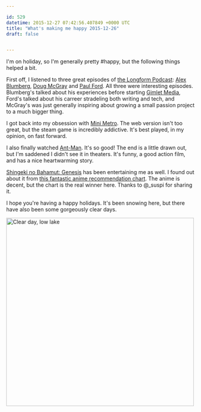 ```yaml
---

id: 529
datetime: 2015-12-27 07:42:56.407849 +0000 UTC
title: "What's making me happy 2015-12-26"
draft: false


---
```


I'm on holiday, so I'm generally pretty #happy, but the following things helped a bit.

First off, I listened to three great episodes of [the Longform Podcast](https://longform.org/podcast): [Alex Blumberg](https://longform.org/posts/longform-podcast-124-alex-blumberg), [Doug McGray](https://longform.org/posts/longform-podcast-173-doug-mcgray) and [Paul Ford](https://longform.org/posts/longform-podcast-5-paul-ford). All three were interesting episodes. Blumberg's talked about his experiences before starting [Gimlet Media](https://gimletmedia.com/), Ford's talked about his carreer stradeling both writing and tech, and McGray's was just generally inspiring about growing a small passion project to a much bigger thing.

I got back into my obsession with [Mini Metro](http://dinopoloclub.com/minimetro/). The web version isn't too great, but the steam game is incredibly addictive. It's best played, in my opinion, on fast forward.

I also finally watched [Ant-Man](https://en.wikipedia.org/wiki/Ant-Man_(film)). It's so good! The end is a little drawn out, but I'm saddened I didn't see it in theaters. It's funny, a good action film, and has a nice heartwarming story.

[Shingeki no Bahamut: Genesis](https://en.wikipedia.org/wiki/Rage_of_Bahamut:_Genesis) has been entertaining me as well. I found out about it from [this fantastic anime recommendation chart](https://imgur.com/q9Xjv4p). The anime is decent, but the chart is the real winner here. Thanks to @_suspi for sharing it.

I hope you're having a happy holidays. It's been snowing here, but there have also been some gorgeously clear days.

<a data-flickr-embed="true"  href="https://www.flickr.com/photos/icco/23886084112/in/datetaken-ff/" title="Clear day, low lake"><img src="https://farm6.staticflickr.com/5635/23886084112_d76f3e1d67.jpg" width="500" height="500" alt="Clear day, low lake"></a><script async src="//embedr.flickr.com/assets/client-code.js" charset="utf-8"></script>
